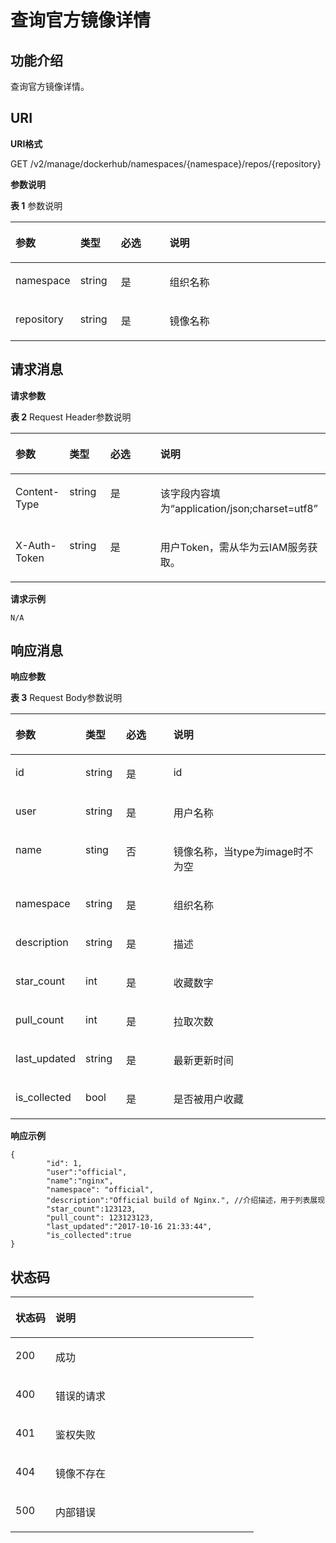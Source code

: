 # 查询官方镜像详情<a name="swr_02_0040"></a>

## 功能介绍<a name="se03aae4436e64394a95dc13b6f233898"></a>

查询官方镜像详情。

## URI<a name="s476df674307e4b04b9545f9575dde042"></a>

**URI格式**

GET /v2/manage/dockerhub/namespaces/\{namespace\}/repos/\{repository\}

**参数说明**

**表 1**  参数说明

<a name="table73271639103420"></a>
<table><thead align="left"><tr id="row53291539153419"><th class="cellrowborder" valign="top" width="17%" id="mcps1.2.5.1.1"><p id="p6331539113416"><a name="p6331539113416"></a><a name="p6331539113416"></a>参数</p>
</th>
<th class="cellrowborder" valign="top" width="13%" id="mcps1.2.5.1.2"><p id="p14332539113414"><a name="p14332539113414"></a><a name="p14332539113414"></a>类型</p>
</th>
<th class="cellrowborder" valign="top" width="16%" id="mcps1.2.5.1.3"><p id="p153331239183410"><a name="p153331239183410"></a><a name="p153331239183410"></a>必选</p>
</th>
<th class="cellrowborder" valign="top" width="54%" id="mcps1.2.5.1.4"><p id="p43347399345"><a name="p43347399345"></a><a name="p43347399345"></a>说明</p>
</th>
</tr>
</thead>
<tbody><tr id="row7335939103416"><td class="cellrowborder" valign="top" width="17%" headers="mcps1.2.5.1.1 "><p id="p6843228526"><a name="p6843228526"></a><a name="p6843228526"></a>namespace</p>
</td>
<td class="cellrowborder" valign="top" width="13%" headers="mcps1.2.5.1.2 "><p id="p284310281826"><a name="p284310281826"></a><a name="p284310281826"></a>string</p>
</td>
<td class="cellrowborder" valign="top" width="16%" headers="mcps1.2.5.1.3 "><p id="p1884432818210"><a name="p1884432818210"></a><a name="p1884432818210"></a>是</p>
</td>
<td class="cellrowborder" valign="top" width="54%" headers="mcps1.2.5.1.4 "><p id="p776511203467"><a name="p776511203467"></a><a name="p776511203467"></a>组织名称</p>
</td>
</tr>
<tr id="row162281253161915"><td class="cellrowborder" valign="top" width="17%" headers="mcps1.2.5.1.1 "><p id="p112291753121913"><a name="p112291753121913"></a><a name="p112291753121913"></a>repository</p>
</td>
<td class="cellrowborder" valign="top" width="13%" headers="mcps1.2.5.1.2 "><p id="p12229165361920"><a name="p12229165361920"></a><a name="p12229165361920"></a>string</p>
</td>
<td class="cellrowborder" valign="top" width="16%" headers="mcps1.2.5.1.3 "><p id="p18229853151917"><a name="p18229853151917"></a><a name="p18229853151917"></a>是</p>
</td>
<td class="cellrowborder" valign="top" width="54%" headers="mcps1.2.5.1.4 "><p id="p122955316198"><a name="p122955316198"></a><a name="p122955316198"></a>镜像名称</p>
</td>
</tr>
</tbody>
</table>

## 请求消息<a name="s8246d3afdd6f44dc817ce0c3f2ac7d53"></a>

**请求参数**

**表 2**  Request Header参数说明

<a name="table1410410571231"></a>
<table><thead align="left"><tr id="row5107125716318"><th class="cellrowborder" valign="top" width="17%" id="mcps1.2.5.1.1"><p id="p810811571237"><a name="p810811571237"></a><a name="p810811571237"></a>参数</p>
</th>
<th class="cellrowborder" valign="top" width="13%" id="mcps1.2.5.1.2"><p id="p2011016570315"><a name="p2011016570315"></a><a name="p2011016570315"></a>类型</p>
</th>
<th class="cellrowborder" valign="top" width="16%" id="mcps1.2.5.1.3"><p id="p1311119571031"><a name="p1311119571031"></a><a name="p1311119571031"></a>必选</p>
</th>
<th class="cellrowborder" valign="top" width="54%" id="mcps1.2.5.1.4"><p id="p19113185715315"><a name="p19113185715315"></a><a name="p19113185715315"></a>说明</p>
</th>
</tr>
</thead>
<tbody><tr id="row10114145712314"><td class="cellrowborder" valign="top" width="17%" headers="mcps1.2.5.1.1 "><p id="p20115185717310"><a name="p20115185717310"></a><a name="p20115185717310"></a>Content-Type</p>
</td>
<td class="cellrowborder" valign="top" width="13%" headers="mcps1.2.5.1.2 "><p id="p15117857734"><a name="p15117857734"></a><a name="p15117857734"></a>string</p>
</td>
<td class="cellrowborder" valign="top" width="16%" headers="mcps1.2.5.1.3 "><p id="p1611814571310"><a name="p1611814571310"></a><a name="p1611814571310"></a>是</p>
</td>
<td class="cellrowborder" valign="top" width="54%" headers="mcps1.2.5.1.4 "><p id="p811912575313"><a name="p811912575313"></a><a name="p811912575313"></a>该字段内容填为“application/json;charset=utf8”</p>
</td>
</tr>
<tr id="row2120115718316"><td class="cellrowborder" valign="top" width="17%" headers="mcps1.2.5.1.1 "><p id="p1212175719310"><a name="p1212175719310"></a><a name="p1212175719310"></a>X-Auth-Token</p>
</td>
<td class="cellrowborder" valign="top" width="13%" headers="mcps1.2.5.1.2 "><p id="p212212571234"><a name="p212212571234"></a><a name="p212212571234"></a>string</p>
</td>
<td class="cellrowborder" valign="top" width="16%" headers="mcps1.2.5.1.3 "><p id="p161241557533"><a name="p161241557533"></a><a name="p161241557533"></a>是</p>
</td>
<td class="cellrowborder" valign="top" width="54%" headers="mcps1.2.5.1.4 "><p id="p11126145719312"><a name="p11126145719312"></a><a name="p11126145719312"></a>用户Token，需从华为云IAM服务获取。</p>
</td>
</tr>
</tbody>
</table>

**请求示例**

```
N/A
```

## 响应消息<a name="sab9be5ce850743859bb238e072f8d1f2"></a>

**响应参数**

**表 3**  Request Body参数说明

<a name="table6912142367"></a>
<table><thead align="left"><tr id="row494101419361"><th class="cellrowborder" valign="top" width="17%" id="mcps1.2.5.1.1"><p id="p495214193611"><a name="p495214193611"></a><a name="p495214193611"></a>参数</p>
</th>
<th class="cellrowborder" valign="top" width="13%" id="mcps1.2.5.1.2"><p id="p1696161483612"><a name="p1696161483612"></a><a name="p1696161483612"></a>类型</p>
</th>
<th class="cellrowborder" valign="top" width="16%" id="mcps1.2.5.1.3"><p id="p797161423615"><a name="p797161423615"></a><a name="p797161423615"></a>必选</p>
</th>
<th class="cellrowborder" valign="top" width="54%" id="mcps1.2.5.1.4"><p id="p1498214113618"><a name="p1498214113618"></a><a name="p1498214113618"></a>说明</p>
</th>
</tr>
</thead>
<tbody><tr id="row82841121133012"><td class="cellrowborder" valign="top" width="17%" headers="mcps1.2.5.1.1 "><p id="p928482113013"><a name="p928482113013"></a><a name="p928482113013"></a>id</p>
</td>
<td class="cellrowborder" valign="top" width="13%" headers="mcps1.2.5.1.2 "><p id="p02841321193017"><a name="p02841321193017"></a><a name="p02841321193017"></a>string</p>
</td>
<td class="cellrowborder" valign="top" width="16%" headers="mcps1.2.5.1.3 "><p id="p11284162123010"><a name="p11284162123010"></a><a name="p11284162123010"></a>是</p>
</td>
<td class="cellrowborder" valign="top" width="54%" headers="mcps1.2.5.1.4 "><p id="p1619742721416"><a name="p1619742721416"></a><a name="p1619742721416"></a>id</p>
</td>
</tr>
<tr id="row1746432233115"><td class="cellrowborder" valign="top" width="17%" headers="mcps1.2.5.1.1 "><p id="p5464102273118"><a name="p5464102273118"></a><a name="p5464102273118"></a>user</p>
</td>
<td class="cellrowborder" valign="top" width="13%" headers="mcps1.2.5.1.2 "><p id="p5464192215312"><a name="p5464192215312"></a><a name="p5464192215312"></a>string</p>
</td>
<td class="cellrowborder" valign="top" width="16%" headers="mcps1.2.5.1.3 "><p id="p74641322203110"><a name="p74641322203110"></a><a name="p74641322203110"></a>是</p>
</td>
<td class="cellrowborder" valign="top" width="54%" headers="mcps1.2.5.1.4 "><p id="p1946419225319"><a name="p1946419225319"></a><a name="p1946419225319"></a>用户名称</p>
</td>
</tr>
<tr id="row71161739183117"><td class="cellrowborder" valign="top" width="17%" headers="mcps1.2.5.1.1 "><p id="p51165392312"><a name="p51165392312"></a><a name="p51165392312"></a>name</p>
</td>
<td class="cellrowborder" valign="top" width="13%" headers="mcps1.2.5.1.2 "><p id="p311683914319"><a name="p311683914319"></a><a name="p311683914319"></a>sting</p>
</td>
<td class="cellrowborder" valign="top" width="16%" headers="mcps1.2.5.1.3 "><p id="p10116183943114"><a name="p10116183943114"></a><a name="p10116183943114"></a>否</p>
</td>
<td class="cellrowborder" valign="top" width="54%" headers="mcps1.2.5.1.4 "><p id="p1111683912314"><a name="p1111683912314"></a><a name="p1111683912314"></a>镜像名称，当type为image时不为空</p>
</td>
</tr>
<tr id="row69961413365"><td class="cellrowborder" valign="top" width="17%" headers="mcps1.2.5.1.1 "><p id="p1110011416365"><a name="p1110011416365"></a><a name="p1110011416365"></a>namespace</p>
</td>
<td class="cellrowborder" valign="top" width="13%" headers="mcps1.2.5.1.2 "><p id="p1910111473610"><a name="p1910111473610"></a><a name="p1910111473610"></a>string</p>
</td>
<td class="cellrowborder" valign="top" width="16%" headers="mcps1.2.5.1.3 "><p id="p7102121411366"><a name="p7102121411366"></a><a name="p7102121411366"></a>是</p>
</td>
<td class="cellrowborder" valign="top" width="54%" headers="mcps1.2.5.1.4 "><p id="p19103151463617"><a name="p19103151463617"></a><a name="p19103151463617"></a>组织名称</p>
</td>
</tr>
<tr id="row3105101418360"><td class="cellrowborder" valign="top" width="17%" headers="mcps1.2.5.1.1 "><p id="p3107314193615"><a name="p3107314193615"></a><a name="p3107314193615"></a>description</p>
</td>
<td class="cellrowborder" valign="top" width="13%" headers="mcps1.2.5.1.2 "><p id="p2108514163620"><a name="p2108514163620"></a><a name="p2108514163620"></a>string</p>
</td>
<td class="cellrowborder" valign="top" width="16%" headers="mcps1.2.5.1.3 "><p id="p31101214113617"><a name="p31101214113617"></a><a name="p31101214113617"></a>是</p>
</td>
<td class="cellrowborder" valign="top" width="54%" headers="mcps1.2.5.1.4 "><p id="p4802133015153"><a name="p4802133015153"></a><a name="p4802133015153"></a>描述</p>
</td>
</tr>
<tr id="row135101232143711"><td class="cellrowborder" valign="top" width="17%" headers="mcps1.2.5.1.1 "><p id="p35101132143714"><a name="p35101132143714"></a><a name="p35101132143714"></a>star_count</p>
</td>
<td class="cellrowborder" valign="top" width="13%" headers="mcps1.2.5.1.2 "><p id="p151033215376"><a name="p151033215376"></a><a name="p151033215376"></a>int</p>
</td>
<td class="cellrowborder" valign="top" width="16%" headers="mcps1.2.5.1.3 "><p id="p1651014326371"><a name="p1651014326371"></a><a name="p1651014326371"></a>是</p>
</td>
<td class="cellrowborder" valign="top" width="54%" headers="mcps1.2.5.1.4 "><p id="p1434174310235"><a name="p1434174310235"></a><a name="p1434174310235"></a>收藏数字</p>
</td>
</tr>
<tr id="row1476375471517"><td class="cellrowborder" valign="top" width="17%" headers="mcps1.2.5.1.1 "><p id="p1776315541152"><a name="p1776315541152"></a><a name="p1776315541152"></a>pull_count</p>
</td>
<td class="cellrowborder" valign="top" width="13%" headers="mcps1.2.5.1.2 "><p id="p2763754161511"><a name="p2763754161511"></a><a name="p2763754161511"></a>int</p>
</td>
<td class="cellrowborder" valign="top" width="16%" headers="mcps1.2.5.1.3 "><p id="p1576395415156"><a name="p1576395415156"></a><a name="p1576395415156"></a>是</p>
</td>
<td class="cellrowborder" valign="top" width="54%" headers="mcps1.2.5.1.4 "><p id="p11763754141514"><a name="p11763754141514"></a><a name="p11763754141514"></a>拉取次数</p>
</td>
</tr>
<tr id="row1626315614169"><td class="cellrowborder" valign="top" width="17%" headers="mcps1.2.5.1.1 "><p id="p132631064168"><a name="p132631064168"></a><a name="p132631064168"></a>last_updated</p>
</td>
<td class="cellrowborder" valign="top" width="13%" headers="mcps1.2.5.1.2 "><p id="p32635615166"><a name="p32635615166"></a><a name="p32635615166"></a>string</p>
</td>
<td class="cellrowborder" valign="top" width="16%" headers="mcps1.2.5.1.3 "><p id="p7263116181616"><a name="p7263116181616"></a><a name="p7263116181616"></a>是</p>
</td>
<td class="cellrowborder" valign="top" width="54%" headers="mcps1.2.5.1.4 "><p id="p112634661614"><a name="p112634661614"></a><a name="p112634661614"></a>最新更新时间</p>
</td>
</tr>
<tr id="row91872271162"><td class="cellrowborder" valign="top" width="17%" headers="mcps1.2.5.1.1 "><p id="p01871027121618"><a name="p01871027121618"></a><a name="p01871027121618"></a>is_collected</p>
</td>
<td class="cellrowborder" valign="top" width="13%" headers="mcps1.2.5.1.2 "><p id="p618742761619"><a name="p618742761619"></a><a name="p618742761619"></a>bool</p>
</td>
<td class="cellrowborder" valign="top" width="16%" headers="mcps1.2.5.1.3 "><p id="p618720279169"><a name="p618720279169"></a><a name="p618720279169"></a>是</p>
</td>
<td class="cellrowborder" valign="top" width="54%" headers="mcps1.2.5.1.4 "><p id="p818772731619"><a name="p818772731619"></a><a name="p818772731619"></a>是否被用户收藏</p>
</td>
</tr>
</tbody>
</table>

**响应示例**

```
{
        "id": 1,
        "user":"official",
        "name":"nginx",
        "namespace": "official",
        "description":"Official build of Nginx.", //介绍描述，用于列表展现
        "star_count":123123,
        "pull_count": 123123123,
        "last_updated":"2017-10-16 21:33:44",
        "is_collected":true
}
```

## 状态码<a name="s336c1dbc7af446a1b3cc077ea3f82fc9"></a>

<a name="t33d02fa79e8443868a71c99f411610a5"></a>
<table><thead align="left"><tr id="r9eb80d64e8f34d0db940daa95fc929dd"><th class="cellrowborder" valign="top" width="16.439999999999998%" id="mcps1.1.3.1.1"><p id="a7e51ed73a71e4dc29d0dd4aae3016632"><a name="a7e51ed73a71e4dc29d0dd4aae3016632"></a><a name="a7e51ed73a71e4dc29d0dd4aae3016632"></a>状态码</p>
</th>
<th class="cellrowborder" valign="top" width="83.56%" id="mcps1.1.3.1.2"><p id="aa802d02e21c944f1863435a0d11c7ec1"><a name="aa802d02e21c944f1863435a0d11c7ec1"></a><a name="aa802d02e21c944f1863435a0d11c7ec1"></a>说明</p>
</th>
</tr>
</thead>
<tbody><tr id="r1cc0192c651444db882dde750b14be23"><td class="cellrowborder" valign="top" width="16.439999999999998%" headers="mcps1.1.3.1.1 "><p id="a6a3639a3cb154e17b95c5076c8036471"><a name="a6a3639a3cb154e17b95c5076c8036471"></a><a name="a6a3639a3cb154e17b95c5076c8036471"></a>200</p>
</td>
<td class="cellrowborder" valign="top" width="83.56%" headers="mcps1.1.3.1.2 "><p id="ad54ae639e7f94380a87bfc10cc91a4f0"><a name="ad54ae639e7f94380a87bfc10cc91a4f0"></a><a name="ad54ae639e7f94380a87bfc10cc91a4f0"></a>成功</p>
</td>
</tr>
<tr id="r0bd68000afe546dd9c7a8d3a05991a04"><td class="cellrowborder" valign="top" width="16.439999999999998%" headers="mcps1.1.3.1.1 "><p id="ad46ccdc6b7e04df3b6b5679f7606f434"><a name="ad46ccdc6b7e04df3b6b5679f7606f434"></a><a name="ad46ccdc6b7e04df3b6b5679f7606f434"></a>400</p>
</td>
<td class="cellrowborder" valign="top" width="83.56%" headers="mcps1.1.3.1.2 "><p id="a1f2e8d58145d461781428d28f07a5351"><a name="a1f2e8d58145d461781428d28f07a5351"></a><a name="a1f2e8d58145d461781428d28f07a5351"></a>错误的请求</p>
</td>
</tr>
<tr id="row059261364320"><td class="cellrowborder" valign="top" width="16.439999999999998%" headers="mcps1.1.3.1.1 "><p id="p059261310438"><a name="p059261310438"></a><a name="p059261310438"></a>401</p>
</td>
<td class="cellrowborder" valign="top" width="83.56%" headers="mcps1.1.3.1.2 "><p id="p759261314433"><a name="p759261314433"></a><a name="p759261314433"></a>鉴权失败</p>
</td>
</tr>
<tr id="row9547111612437"><td class="cellrowborder" valign="top" width="16.439999999999998%" headers="mcps1.1.3.1.1 "><p id="p19547131615432"><a name="p19547131615432"></a><a name="p19547131615432"></a>404</p>
</td>
<td class="cellrowborder" valign="top" width="83.56%" headers="mcps1.1.3.1.2 "><p id="p16547416114315"><a name="p16547416114315"></a><a name="p16547416114315"></a>镜像不存在</p>
</td>
</tr>
<tr id="r19bdef782c164c93917f897241e521f8"><td class="cellrowborder" valign="top" width="16.439999999999998%" headers="mcps1.1.3.1.1 "><p id="a7da68e311c0f4267bacf3cbdb71d1ead"><a name="a7da68e311c0f4267bacf3cbdb71d1ead"></a><a name="a7da68e311c0f4267bacf3cbdb71d1ead"></a>500</p>
</td>
<td class="cellrowborder" valign="top" width="83.56%" headers="mcps1.1.3.1.2 "><p id="aa6fd12cedd8841e29eeeca27c1bdea1a"><a name="aa6fd12cedd8841e29eeeca27c1bdea1a"></a><a name="aa6fd12cedd8841e29eeeca27c1bdea1a"></a>内部错误</p>
</td>
</tr>
</tbody>
</table>

